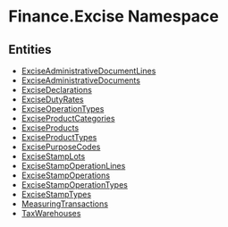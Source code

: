 ﻿---
uid: Finance.Excise
---
# Finance.Excise Namespace

## Entities
- [ExciseAdministrativeDocumentLines](Finance.Excise.ExciseAdministrativeDocumentLines.md)  
- [ExciseAdministrativeDocuments](Finance.Excise.ExciseAdministrativeDocuments.md)  
- [ExciseDeclarations](Finance.Excise.ExciseDeclarations.md)  
- [ExciseDutyRates](Finance.Excise.ExciseDutyRates.md)  
- [ExciseOperationTypes](Finance.Excise.ExciseOperationTypes.md)  
- [ExciseProductCategories](Finance.Excise.ExciseProductCategories.md)  
- [ExciseProducts](Finance.Excise.ExciseProducts.md)  
- [ExciseProductTypes](Finance.Excise.ExciseProductTypes.md)  
- [ExcisePurposeCodes](Finance.Excise.ExcisePurposeCodes.md)  
- [ExciseStampLots](Finance.Excise.ExciseStampLots.md)  
- [ExciseStampOperationLines](Finance.Excise.ExciseStampOperationLines.md)  
- [ExciseStampOperations](Finance.Excise.ExciseStampOperations.md)  
- [ExciseStampOperationTypes](Finance.Excise.ExciseStampOperationTypes.md)  
- [ExciseStampTypes](Finance.Excise.ExciseStampTypes.md)  
- [MeasuringTransactions](Finance.Excise.MeasuringTransactions.md)  
- [TaxWarehouses](Finance.Excise.TaxWarehouses.md)  

